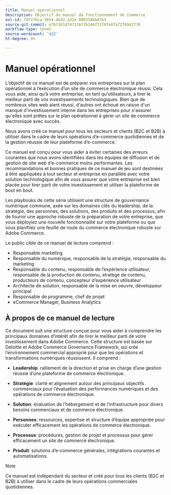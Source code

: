 ```yaml
---
title: Manuel opérationnel
description: Objectif du manuel de fonctionnement de Commerce
exl-id: f072f6ca-3654-4bd2-a32e-000358bb67b3
source-git-commit: e76f101df47116f7b246f21f0fe0fa72769d2776
workflow-type: tm+mt
source-wordcount: '422'
ht-degree: 0%

---
```


# Manuel opérationnel

L’objectif de ce manuel est de préparer vos entreprises sur le plan opérationnel à l’exécution d’un site de commerce électronique réussi. Cela vous aide, ainsi qu’à votre entreprise, en tant qu’utilisateurs, à tirer le meilleur parti de vos investissements technologiques. Bien que de nombreux sites web aient réussi, d&#39;autres ont échoué en raison d&#39;un manque d&#39;investissement interne dans les entreprises pour s&#39;assurer qu&#39;elles sont prêtes sur le plan opérationnel à gérer un site de commerce électronique avec succès.

Nous avons créé ce manuel pour tous les secteurs et clients (B2C et B2B) à utiliser dans le cadre de leurs opérations d’e-commerce quotidiennes et de la gestion réussie de leur plateforme d’e-commerce.

Ce manuel est conçu pour vous aider à éviter certaines des erreurs courantes que nous avons identifiées dans les équipes de diffusion et de gestion de site web d’e-commerce moins performantes. Les recommandations et bonnes pratiques de ce manuel de jeu sont destinées à être appliquées à tout secteur et entreprise en parallèle avec votre solution technologique afin de vous assurer que votre entreprise est bien placée pour tirer parti de votre investissement et utiliser la plateforme de bout en bout.

Les playbooks de cette série utilisent une structure de gouvernance numérique commune, axée sur les domaines clés du leadership, de la stratégie, des personnes, des solutions, des produits et des processus, afin de fournir une approche robuste de la préparation de votre entreprise, que vous déployiez une nouvelle fonctionnalité sur votre plateforme ou que vous planifiiez une feuille de route du commerce électronique robuste sur Adobe Commerce.

Le public cible de ce manuel de lecture comprend :

- Responsable marketing
- Responsable du numérique, responsable de la stratégie, responsable du marketing
- Responsable du contenu, responsable de l’expérience utilisateur, responsable de la production de contenu, stratège de contenu, producteurs de contenu, concepteur d’expérience utilisateur
- Architecte de solution, responsable de la mise en oeuvre, développeur principal
- Responsable de programme, chef de projet
- eCommerce Manager, Business Analytics

## À propos de ce manuel de lecture

Ce document suit une structure conçue pour vous aider à comprendre les principaux domaines d’intérêt afin de tirer le meilleur parti de votre investissement dans Adobe Commerce. Cette structure est basée sur Deloitte et Adobe Commerce Governance Framework, qui crée l’environnement commercial approprié pour que les opérations et transformations numériques réussissent. Il comprend :

- **Leadership**: ralliement de la direction et prise en charge d’une gestion réussie d’une plateforme de commerce électronique.

- **Stratégie**: clarté et alignement autour des principaux objectifs commerciaux pour l’évaluation des performances numériques et des opérations de commerce électronique.

- **Solution**: évaluation de l’hébergement et de l’infrastructure pour divers besoins commerciaux et de commerce électronique.

- **Personnes**: ressources, expertise et structure d’équipe appropriée pour exécuter efficacement les opérations de commerce électronique.

- **Processus**: procédures, gestion de projet et processus pour gérer efficacement un site de commerce électronique.

- **Produit**: solutions d’e-commerce générales, intégrations courantes et automatisations.

>[!NOTE]
>
>Ce manuel est indépendant du secteur et créé pour tous les clients (B2C et B2B) à utiliser dans le cadre de leurs opérations commerciales quotidiennes.
